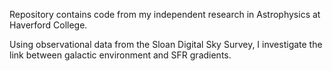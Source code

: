 Repository contains code from my independent research in Astrophysics at Haverford College.

Using observational data from the Sloan Digital Sky Survey, I investigate the link between galactic environment and SFR gradients.
